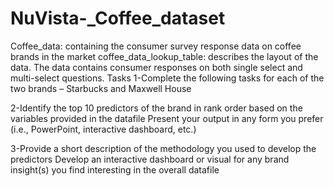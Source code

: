 # NuVista-_Coffee_dataset
Coffee_data: containing the consumer survey response data on coffee brands in the market coffee_data_lookup_table: describes the layout of the data. 
The data contains consumer responses on both single select and multi-select questions. 
Tasks
1-Complete the following tasks for each of the two brands  – Starbucks and Maxwell House  


2-Identify the top 10 predictors of the brand in rank order based on the variables provided in the datafile Present your output in any form you prefer (i.e., PowerPoint, interactive dashboard, etc.) 


3-Provide a short description of the methodology you used to develop the predictors Develop an interactive dashboard or visual for any brand insight(s) you find interesting in the overall datafile  
